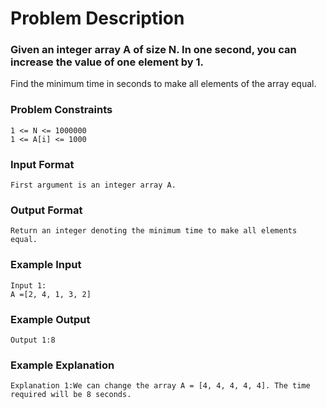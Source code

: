 # Problem Description

### Given an integer array A of size N. In one second, you can increase the value of one element by 1.

Find the minimum time in seconds to make all elements of the array equal.

### Problem Constraints

```
1 <= N <= 1000000
1 <= A[i] <= 1000
```

### Input Format

```
First argument is an integer array A.

```

### Output Format

```
Return an integer denoting the minimum time to make all elements equal.
```

### Example Input

```
Input 1:
A =[2, 4, 1, 3, 2]
```

### Example Output

```
Output 1:8
```

### Example Explanation

```
Explanation 1:We can change the array A = [4, 4, 4, 4, 4]. The time required will be 8 seconds.
```
